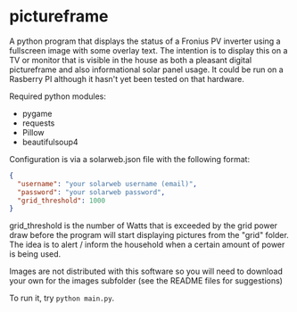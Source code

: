 # pictureframe

A python program that displays the status of a Fronius PV inverter
using a fullscreen image with some overlay text. The intention is to display this on 
a TV or monitor that is visible in the house as both a pleasant digital pictureframe
and also informational solar panel usage. It could be run on a Rasberry PI although
it hasn't yet been tested on that hardware.

Required python modules:

- pygame
- requests
- Pillow
- beautifulsoup4

Configuration is via a solarweb.json file with the following format:

```json
{
  "username": "your solarweb username (email)",
  "password": "your solarweb password",
  "grid_threshold": 1000
}
```

grid_threshold is the number of Watts that is exceeded by the grid power draw before
the program will start displaying pictures from the "grid" folder. The idea is to
alert / inform the household when a certain amount of power is being used.

Images are not distributed with this software so you will need to download your own
for the images subfolder (see the README files for suggestions)

To run it, try `python main.py`.
